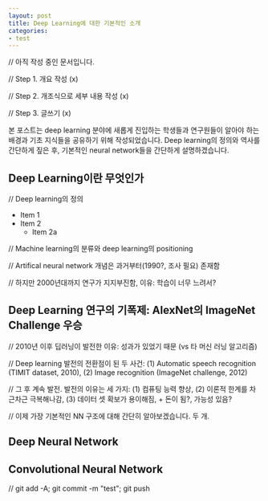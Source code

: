 ```yaml
---
layout: post
title: Deep Learning에 대한 기본적인 소개
categories:
- test
---
```

// 아직 작성 중인 문서입니다.

// Step 1. 개요 작성 (x)

// Step 2. 개조식으로 세부 내용 작성 (x)

// Step 3. 글쓰기 (x)

본 포스트는 deep learning 분야에 새롭게 진입하는 학생들과 연구원들이 알아야 하는 배경과 기초 지식들을 공유하기 위해 작성되었습니다. Deep learning의 정의와 역사를 간단하게 짚은 후, 기본적인 neural network들을 간단하게 설명하겠습니다.

## Deep Learning이란 무엇인가

// Deep learning의 정의
* Item 1
* Item 2
  + Item 2a

// Machine learning의 분류와 deep learning의 positioning

// Artifical neural network 개념은 과거부터(1990?, 조사 필요) 존재함

// 하지만 2000년대까지 연구가 지지부진함, 이유: 학습이 너무 느려서?

## Deep Learning 연구의 기폭제: AlexNet의 ImageNet Challenge 우승

// 2010년 이후 딥러닝이 발전한 이유: 성과가 있었기 때문 (vs 타 머신 러닝 알고리즘)

// Deep learning 발전의 전환점이 된 두 사건: (1) Automatic speech recognition (TIMIT dataset, 2010), (2) Image recognition (ImageNet challenge, 2012)

// 그 후 계속 발전. 발전의 이유는 세 가지: (1) 컴퓨팅 능력 향상, (2) 이론적 한계를 차근차근 극복해나감, (3) 데이터 셋 확보가 용이해짐, + 돈이 됨?, 가능성 있음?

// 이제 가장 기본적인 NN 구조에 대해 간단히 알아보겠습니다. 두 개.

## Deep Neural Network

## Convolutional Neural Network


// git add -A; git commit -m "test"; git push
